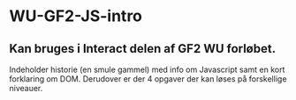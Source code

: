 # WU-GF2-JS-intro

## Kan bruges i Interact delen af GF2 WU forløbet.

Indeholder historie (en smule gammel) med info om Javascript samt en kort forklaring om DOM.
Derudover er der 4 opgaver der kan løses på forskellige niveauer.

